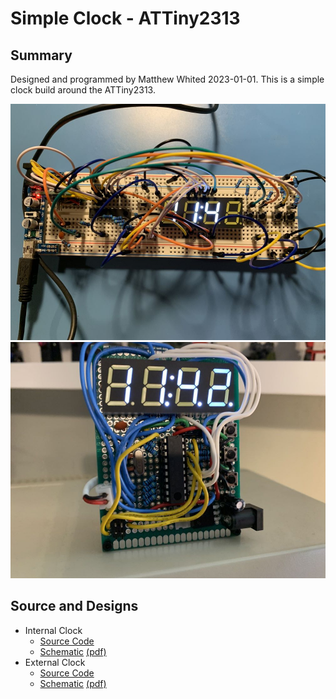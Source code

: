 # Simple Clock - ATTiny2313

## Summary

Designed and programmed by Matthew Whited 2023-01-01.  This is a simple clock build around the ATTiny2313.

![Breadboard](Breadboard.jpg)
![Wired](WiredUp.jpg)

## Source and Designs

* Internal Clock
  * [Source Code](../../src/AVR/attiny2313/SimpleClock)
  * [Schematic](./SimpleClock) [(pdf)](./SimpleClock/SimpleClock.kicad_sch.pdf)
* External Clock
  * [Source Code](../../src/AVR/attiny2313/SimpleClockExt)
  * [Schematic](./SimpleClockExt) [(pdf)](./SimpleClockExt/SimpleClockExt.pdf)
